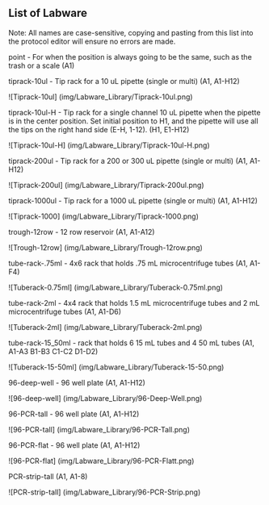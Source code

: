 ## List of Labware

Note:  All names are case-sensitive, copying and pasting from this list into the protocol editor will ensure no errors are made.

point - For when the position is always going to be the same, such as the trash or a scale
(A1)

tiprack-10ul - Tip rack for a 10 uL pipette (single or multi)
(A1, A1-H12)

![Tiprack-10ul] (img/Labware_Library/Tiprack-10ul.png)

tiprack-10ul-H - Tip rack for a single channel 10 uL pipette when the pipette is in the center position.  Set initial position to H1, and the pipette will use all the tips on the right hand side (E-H, 1-12).
(H1, E1-H12)

![Tiprack-10ul-H] (img/Labware_Library/Tiprack-10ul-H.png)

tiprack-200ul - Tip rack for a 200 or 300 uL pipette (single or multi)
(A1, A1-H12)

![Tiprack-200ul] (img/Labware_Library/Tiprack-200ul.png)

tiprack-1000ul - Tip rack for a 1000 uL pipette (single or multi)
(A1, A1-H12)

![Tiprack-1000] (img/Labware_Library/Tiprack-1000.png)

trough-12row - 12 row reservoir
(A1, A1-A12)

![Trough-12row] (img/Labware_Library/Trough-12row.png)

tube-rack-.75ml - 4x6 rack that holds .75 mL microcentrifuge tubes
(A1, A1-F4)

![Tuberack-0.75ml] (img/Labware_Library/Tuberack-0.75ml.png)

tube-rack-2ml - 4x4 rack that holds 1.5 mL microcentrifuge tubes and 2 mL microcentrifuge tubes
(A1, A1-D6)

![Tuberack-2ml] (img/Labware_Library/Tuberack-2ml.png)

tube-rack-15_50ml - rack that holds 6 15 mL tubes and 4 50 mL tubes
(A1, A1-A3 B1-B3 C1-C2 D1-D2)

![Tuberack-15-50ml] (img/Labware_Library/Tuberack-15-50.png)

96-deep-well - 96 well plate
(A1, A1-H12)

![96-deep-well] (img/Labware_Library/96-Deep-Well.png)

96-PCR-tall - 96 well plate
(A1, A1-H12)

![96-PCR-tall] (img/Labware_Library/96-PCR-Tall.png)

96-PCR-flat - 96 well plate
(A1, A1-H12)

![96-PCR-flat] (img/Labware_Library/96-PCR-Flatt.png)

PCR-strip-tall
(A1, A1-8)

![PCR-strip-tall] (img/Labware_Library/96-PCR-Strip.png)
